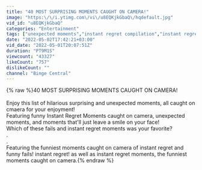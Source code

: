 ```yaml
---
title: "40 MOST SURPRISING MOMENTS CAUGHT ON CAMERA!"
image: "https:\/\/i.ytimg.com\/vi\/u8EQKjkGbaQ\/hqdefault.jpg"
vid_id: "u8EQKjkGbaQ"
categories: "Entertainment"
tags: ["unexpected moments","instant regret compilation","instant regret fails"]
date: "2022-05-02T17:42:21+03:00"
vid_date: "2022-05-01T20:07:51Z"
duration: "PT9M1S"
viewcount: "43327"
likeCount: "757"
dislikeCount: ""
channel: "Binge Central"
---
```

{% raw %}40 MOST SURPRISING MOMENTS CAUGHT ON CAMERA!<br /><br />Enjoy this list of hilarious surprising and unexpected moments, all caught on cmaera for your enjoyment! <br />Featuring funny Instant Regret Moments caught on camera, unexpected moments, and moments that'll just leave a smile on your face! <br />Which of these fails and instant regret moments was your favorite? <br />.<br />.<br />Featuring the funniest moments caught on camera of instant regret and funny fails! instant regret! as well as instant regret moments, the funniest moments caught on camera.{% endraw %}
